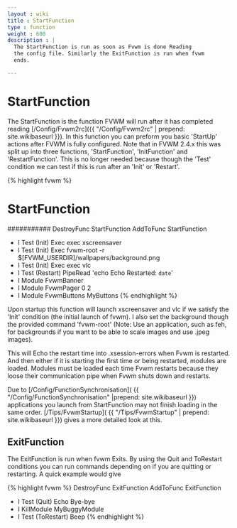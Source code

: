 ```yaml
---
layout : wiki
title : StartFunction
type : function
weight : 600
description : |
  The StartFunction is run as soon as Fvwm is done Reading
  the config file. Similarly the ExitFunction is run when fvwm
  ends.

---
```

# StartFunction

The StartFunction is the function FVWM will run after it has completed
reading [/Config/Fvwm2rc]({{ "/Config/Fvwm2rc" | prepend: site.wikibaseurl }}).
In this function you can preform you basic
'StartUp' actions after FVWM is fully configured. Note that in FVWM 2.4.x
this was split up into three functions, 'StartFunction', 'InitFunction'
and 'RestartFunction'. This is no longer needed because though the 'Test'
condition we can test if this is run after an 'Init' or 'Restart'.

{% highlight fvwm %}
#####
# StartFunction
###########
DestroyFunc StartFunction
AddToFunc   StartFunction
+ I Test (Init) Exec exec xscreensaver
+ I Test (Init) Exec fvwm-root -r \
    $[FVWM_USERDIR]/wallpapers/background.png
+ I Test (Init) Exec exec vlc
+ I Test (Restart) PipeRead 'echo Echo Restarted: `date`'
+ I Module FvwmBanner
+ I Module FvwmPager 0 2
+ I Module FvwmButtons MyButtons
{% endhighlight %}

Upon startup this function will launch xscreensaver and vlc if we
satisfy the 'Init' condition (the initial launch of fvwm). I also
set the background though the provided command 'fvwm-root' (Note:
Use an application, such as feh, for backgrounds if you want to be
able to scale images and use .jpeg images).

This will Echo the restart time into .xsession-errors when Fvwm
is restarted. And then either if it is starting the first time
or being restarted, modules are loaded. Modules must be loaded each time
Fvwm restarts because they loose their communication pipe when Fvwm shuts
down and restarts.

Due to [/Config/FunctionSynchronisation](
{{ "/Config/FunctionSynchronisation" |prepend: site.wikibaseurl }})
applications you launch from StartFunction may
not finish loading in the same order. [/Tips/FvwmStartup](
{{ "/Tips/FvwmStartup" | prepend: site.wikibaseurl }}) gives a more detailed
look at this.

## ExitFunction

The ExitFunction is run when fvwm Exits. By using the Quit and ToRestart
conditions you can run commands depending on if you are quitting or
restarting. A quick example would give

{% highlight fvwm %}
DestroyFunc ExitFunction
AddToFunc ExitFunction
+ I Test (Quit) Echo Bye-bye
+ I KillModule MyBuggyModule
+ I Test (ToRestart) Beep
{% endhighlight %}

